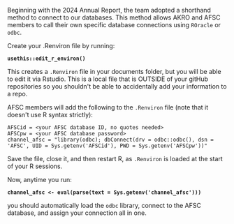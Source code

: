 Beginning with the 2024 Annual Report, the team adopted a shorthand method to connect to our databases. This method allows AKRO and AFSC members to call their own specific database connections using `ROracle` or `odbc`.

Create your .Renviron file by running: 

**`usethis::edit_r_environ()`**

This creates a `.Renviron` file in your documents folder, but you will be able to edit it via Rstudio. This is a local file that is OUTSIDE of your gitHub repositories so you shouldn't be able to accidentally add your information to a repo. 

AFSC members will add the following to the `.Renviron` file (note that it doesn't use R syntax strictly):
```
AFSCid = <your AFSC database ID, no quotes needed>
AFSCpw = <your AFSC database password>
channel_afsc = "library(odbc); dbConnect(drv = odbc::odbc(), dsn = 'AFSC', UID = Sys.getenv('AFSCid'), PWD = Sys.getenv('AFSCpw'))"
```

Save the file, close it, and then restart R, as `.Renviron` is loaded at the start of your R sessions.

Now, anytime you run:

**`channel_afsc <- eval(parse(text = Sys.getenv('channel_afsc')))`**

you should automatically load the `odbc` library, connect to the AFSC database, and assign your connection all in one.
